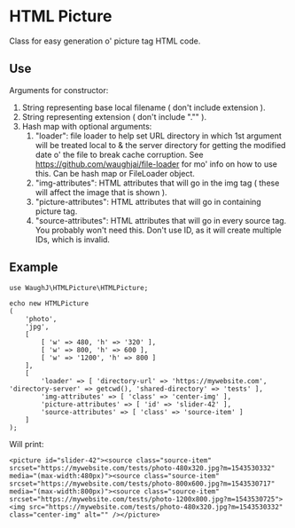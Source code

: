 HTML Picture
=========================

Class for easy generation o' picture tag HTML code.

## Use

Arguments for constructor:
1. String representing base local filename ( don't include extension ).
2. String representing extension ( don't include "."" ).
3. Hash map with optional arguments:
	1. "loader": file loader to help set URL directory in which 1st argument will be treated local to & the server directory for getting the modified date o' the file to break cache corruption. See https://github.com/waughjai/file-loader for mo' info on how to use this. Can be hash map or FileLoader object.
	2. "img-attributes": HTML attributes that will go in the img tag ( these will affect the image that is shown ).
	3. "picture-attributes": HTML attributes that will go in containing picture tag.
	4. "source-attributes": HTML attributes that will go in every source tag. You probably won't need this. Don't use ID, as it will create multiple IDs, which is invalid.

## Example

	use WaughJ\HTMLPicture\HTMLPicture;

	echo new HTMLPicture
	(
		'photo',
		'jpg',
		[
			[ 'w' => 480, 'h' => '320' ],
			[ 'w' => 800, 'h' => 600 ],
			[ 'w' => '1200', 'h' => 800 ]
		],
		[
			'loader' => [ 'directory-url' => 'https://mywebsite.com', 'directory-server' => getcwd(), 'shared-directory' => 'tests' ],
			'img-attributes' => [ 'class' => 'center-img' ],
			'picture-attributes' => [ 'id' => 'slider-42' ],
			'source-attributes' => [ 'class' => 'source-item' ]
		]
	);

Will print:

	<picture id="slider-42"><source class="source-item" srcset="https://mywebsite.com/tests/photo-480x320.jpg?m=1543530332" media="(max-width:480px)"><source class="source-item" srcset="https://mywebsite.com/tests/photo-800x600.jpg?m=1543530717" media="(max-width:800px)"><source class="source-item" srcset="https://mywebsite.com/tests/photo-1200x800.jpg?m=1543530725"><img src="https://mywebsite.com/tests/photo-480x320.jpg?m=1543530332" class="center-img" alt="" /></picture>
